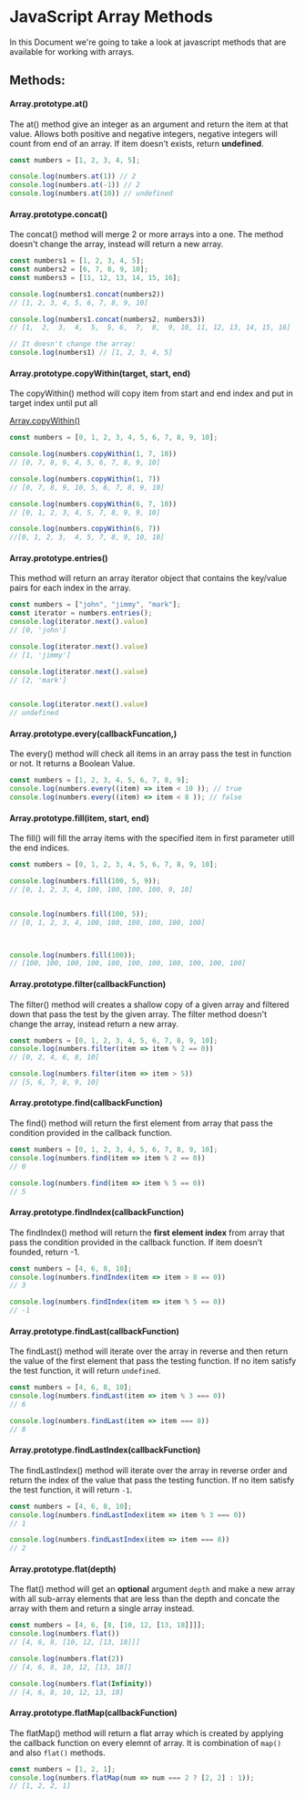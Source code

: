 # JavaScript Array Methods

In this Document we're going to take a look at javascript methods that are available for working with arrays.

## Methods:

#### Array.prototype.at()

The at() method give an integer as an argument and return the item at that value. Allows both positive and negative integers, negative integers will count from end of an array. If item doesn't exists, return **undefined**.

```javascript
const numbers = [1, 2, 3, 4, 5];

console.log(numbers.at(1)) // 2
console.log(numbers.at(-1)) // 2
console.log(numbers.at(10)) // undefined
```

#### Array.prototype.concat()

The concat() method will merge 2 or more arrays into a one.
The method doesn't change the array, instead will return a new array.

```javascript
const numbers1 = [1, 2, 3, 4, 5];
const numbers2 = [6, 7, 8, 9, 10];
const numbers3 = [11, 12, 13, 14, 15, 16];

console.log(numbers1.concat(numbers2))
// [1, 2, 3, 4, 5, 6, 7, 8, 9, 10]

console.log(numbers1.concat(numbers2, numbers3)) 
// [1,  2,  3,  4,  5,  5, 6,  7,  8,  9, 10, 11, 12, 13, 14, 15, 16]

// It doesn't change the array:
console.log(numbers1) // [1, 2, 3, 4, 5]
```

#### Array.prototype.copyWithin(target, start, end)

The copyWithin() method will copy item from start and end index and put in target index until put all 

[Array.copyWithin()](https://developer.mozilla.org/en-US/docs/Web/JavaScript/Reference/Global_Objects/Array/copyWithin)

```javascript
const numbers = [0, 1, 2, 3, 4, 5, 6, 7, 8, 9, 10];

console.log(numbers.copyWithin(1, 7, 10))
// [0, 7, 8, 9, 4, 5, 6, 7, 8, 9, 10]

console.log(numbers.copyWithin(1, 7))
// [0, 7, 8, 9, 10, 5, 6, 7, 8, 9, 10]

console.log(numbers.copyWithin(6, 7, 10))
// [0, 1, 2, 3, 4, 5, 7, 8, 9, 9, 10]

console.log(numbers.copyWithin(6, 7))
//[0, 1, 2, 3,  4, 5, 7, 8, 9, 10, 10]
```

#### Array.prototype.entries()

This method will return an array iterator object that contains the key/value pairs for each index in the array.

```javascript
const numbers = ["john", "jimmy", "mark"];
const iterator = numbers.entries();
console.log(iterator.next().value)
// [0, 'john']

console.log(iterator.next().value)
// [1, 'jimmy']

console.log(iterator.next().value)
// [2, 'mark']


console.log(iterator.next().value)
// undefined
```

#### Array.prototype.every(callbackFuncation,)

The every() method will check all items in an array pass the test in function or not. It returns a Boolean Value.

```javascript
const numbers = [1, 2, 3, 4, 5, 6, 7, 8, 9];
console.log(numbers.every((item) => item < 10 )); // true
console.log(numbers.every((item) => item < 8 )); // false
```

#### Array.prototype.fill(item, start, end)

The fill() will fill the array items with the specified item in first parameter utill the end indices.


```javascript
const numbers = [0, 1, 2, 3, 4, 5, 6, 7, 8, 9, 10];

console.log(numbers.fill(100, 5, 9));
// [0, 1, 2, 3, 4, 100, 100, 100, 100, 9, 10]


console.log(numbers.fill(100, 5));
// [0, 1, 2, 3, 4, 100, 100, 100, 100, 100, 100]



console.log(numbers.fill(100));
// [100, 100, 100, 100, 100, 100, 100, 100, 100, 100, 100]
```

#### Array.prototype.filter(callbackFunction)

The filter() method will creates a shallow copy of a given array and filtered down that pass the test by the given array. The filter method doesn't change the array, instead return a new array.

```javascript
const numbers = [0, 1, 2, 3, 4, 5, 6, 7, 8, 9, 10];
console.log(numbers.filter(item => item % 2 == 0))
// [0, 2, 4, 6, 8, 10]

console.log(numbers.filter(item => item > 5))
// [5, 6, 7, 8, 9, 10]
```

#### Array.prototype.find(callbackFunction)

The find() method will return the first element from array that pass the condition provided in the callback function.

```javascript
const numbers = [0, 1, 2, 3, 4, 5, 6, 7, 8, 9, 10];
console.log(numbers.find(item => item % 2 == 0))
// 0

console.log(numbers.find(item => item % 5 == 0))
// 5
```

#### Array.prototype.findIndex(callbackFunction)

The findIndex() method will return the **first element index** from array that pass the condition provided in the callback function. If item doesn't founded, return -1.

```javascript
const numbers = [4, 6, 8, 10];
console.log(numbers.findIndex(item => item > 8 == 0))
// 3

console.log(numbers.findIndex(item => item % 5 == 0))
// -1
```

#### Array.prototype.findLast(callbackFunction)

The findLast() method will iterate over the array in reverse and then return the value of the first element that pass the testing function.
If no item satisfy the test function, it will return `undefined`.

```javascript
const numbers = [4, 6, 8, 10];
console.log(numbers.findLast(item => item % 3 === 0))
// 6

console.log(numbers.findLast(item => item === 8))
// 8
```

#### Array.prototype.findLastIndex(callbackFunction)

The findLastIndex() method will iterate over the array in reverse order and return the index of the value that pass the testing function.
If no item satisfy the test function, it will return `-1`.

```javascript
const numbers = [4, 6, 8, 10];
console.log(numbers.findLastIndex(item => item % 3 === 0))
// 1

console.log(numbers.findLastIndex(item => item === 8))
// 2
```

#### Array.prototype.flat(depth)

The flat() method will get an **optional** argument `depth` and make a new array with all sub-array elements that are less than the depth and concate the array with them and return a single array instead.


```javascript
const numbers = [4, 6, [8, [10, 12, [13, 18]]]];
console.log(numbers.flat())
// [4, 6, 8, [10, 12, [13, 18]]]

console.log(numbers.flat(2))
// [4, 6, 8, 10, 12, [13, 18]]

console.log(numbers.flat(Infinity))
// [4, 6, 8, 10, 12, 13, 18]
```

#### Array.prototype.flatMap(callbackFunction)

The flatMap() method will return a flat array which is created by applying the callback function on every elemnt of array.
It is combination of `map()` and also `flat()` methods.

```javascript
const numbers = [1, 2, 1];
console.log(numbers.flatMap(num => num === 2 ? [2, 2] : 1));
// [1, 2, 2, 1]
```